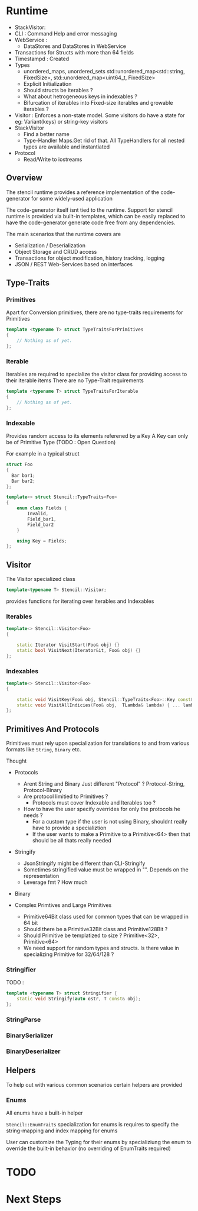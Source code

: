# Runtime
- StackVisitor: 
- CLI : Command Help and error messaging
- WebService : 
    - DataStores and DataStores in WebService
- Transactions for Structs with more than 64 fields
- Timestampd : Created
- Types
    - unordered_maps, unordered_sets std::unordered_map<std::string, FixedSize>,  std::unordered_map<uint64_t, FixedSize>
    - Explicit Initialization
    - Should structs be iterables ?
    - What about hetrogeneous keys in indexables ?
    - Bifurcation of iterables into Fixed-size iterables and growable iterables ?
- Visitor : Enforces a non-state model. Some visitors do have a state for eg: Variant(keys) or string-key visitors
- StackVisitor
    - Find a better name
    - Type-Handler Maps.Get rid of that. All TypeHandlers for all nested types are available and instantiated
- Protocol
    - Read/Write to iostreams

## Overview

The stencil runtime provides a reference implementation of the code-generator for some widely-used application

The code-generator itself isnt tied to the runtime.
Support for stencil runtime is provided via built-in templates, which can be easily replaced to have the code-generator generate code free from any dependencies.

The main scenarios that the runtime covers are

- Serialization / Deserialization
- Object Storage and CRUD access
- Transactions for object modification, history tracking, logging
- JSON / REST Web-Services based on interfaces

## Type-Traits

### Primitives

Apart for Conversion primitives, there are no type-traits requirements for Primitives

```C++
template <typename T> struct TypeTraitsForPrimitives
{
    // Nothing as of yet.
};
```

### Iterable

Iterables are required to specialize the visitor class for providing access to their iterable items
There are no Type-Trait requirements

```C++
template <typename T> struct TypeTraitsForIterable
{
    // Nothing as of yet.
};
```

### Indexable

Provides random access to its elements referened by a Key
A Key can only be of Primitive Type (TODO : Open Question)

For example in a typical struct

```C++
struct Foo
{
  Bar bar1;
  Bar bar2;
};

template<> struct Stencil::TypeTraits<Foo>
{
    enum class Fields {
        Invalid,
        Field_bar1,
        Field_bar2
    }

    using Key = Fields;
};

```

## Visitor

The Visitor specialized class

```c++
template<typename T> Stencil::Visitor;
```

provides functions for iterating over Iterables and Indexables

### Iterables

```c++
template<> Stencil::Visitor<Foo>
{

    static Iterator VisitStart(Foo& obj) {}
    static bool VisitNext(Iterator&it, Foo& obj) {}
};
```

### Indexables

```c++
template<> Stencil::Visitor<Foo>
{

    static void VisitKey(Foo& obj, Stencil::TypeTraits<Foo>::Key const& key, TLambda& lambda) { .. lambda(key, value); ....}
    static void VisitAllIndicies(Foo& obj,  TLambda& lambda) { ... lambda(key, value); ....}
};
```

## Primitives And Protocols

Primitives must rely upon specialization for translations to and from various formats like `String`, `Binary` etc.

Thought

- Protocols
  - Arent String and Binary Just different "Protocol" ? Protocol-String, Protocol-Binary
  - Are protocol limitied to Primitives ?
    - Protocols must cover Indexable and Iterables too ?
  - How to have the user specify overrides for only the protocols he needs ?
    - For a custom type if the user is not using Binary, shouldnt really have to provide a specializtion
    - If the user wants to make a Primitive to a Primitive<64> then that should be all thats really needed

- Stringify
  - JsonStringify might be different than CLI-Stringify
  - Sometimes stringified value must be wrapped in "". Depends on the representation
  - Leverage fmt ? How much

- Binary

- Complex Primtives and Large Primitives
  - Primitive64Bit class used for common types that can be wrapped in 64 bit
  - Should there be a Primitive32Bit class and Primitive128Bit ?
  - Should Primitive be templatized to size ? Primitive<32>, Primitive<64>
  - We need support for random types and structs. Is there value in specializing Primitive for 32/64/128 ?

### Stringifier

TODO :

```c++
template <typename T> struct Stringifier {
    static void Stringify(auto ostr, T const& obj);
};

```

### StringParse

### BinarySerializer

### BinaryDeserializer

## Helpers

To help out with various common scenarios certain helpers are provided

### Enums

All enums have a built-in helper

`Stencil::EnumTraits` specialization for enums is requires to specify the string-mapping and index mapping for enums

User can customize the Typing for their enums by specializiung the enum to override the built-in behavior (no overriding of EnumTraits required)

# TODO

# Next Steps
